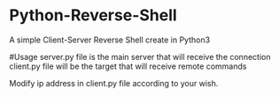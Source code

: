 # Python-Reverse-Shell
A simple Client-Server Reverse Shell create in Python3

#Usage
server.py file is the main server that will receive the connection
client.py file will be the target that will receive remote commands

Modify ip address in client.py file according to your wish.
